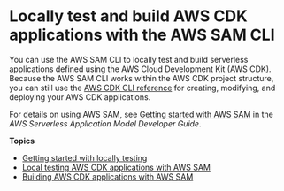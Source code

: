 # Locally test and build AWS CDK applications with the AWS SAM CLI<a name="testing-locally"></a>

You can use the AWS SAM CLI to locally test and build serverless applications defined using the AWS Cloud Development Kit (AWS CDK). Because the AWS SAM CLI works within the AWS CDK project structure, you can still use the [AWS CDK CLI reference](cli.md) for creating, modifying, and deploying your AWS CDK applications.

For details on using AWS SAM, see [Getting started with AWS SAM](https://docs.aws.amazon.com/serverless-application-model/latest/developerguide/serverless-getting-started.html) in the *AWS Serverless Application Model Developer Guide*.

**Topics**
+ [Getting started with locally testing](testing-locally-getting-started.md)
+ [Local testing AWS CDK applications with AWS SAM](testing-locally-with-sam-cli.md)
+ [Building AWS CDK applications with AWS SAM](testing-locally-build-with-sam-cli.md)